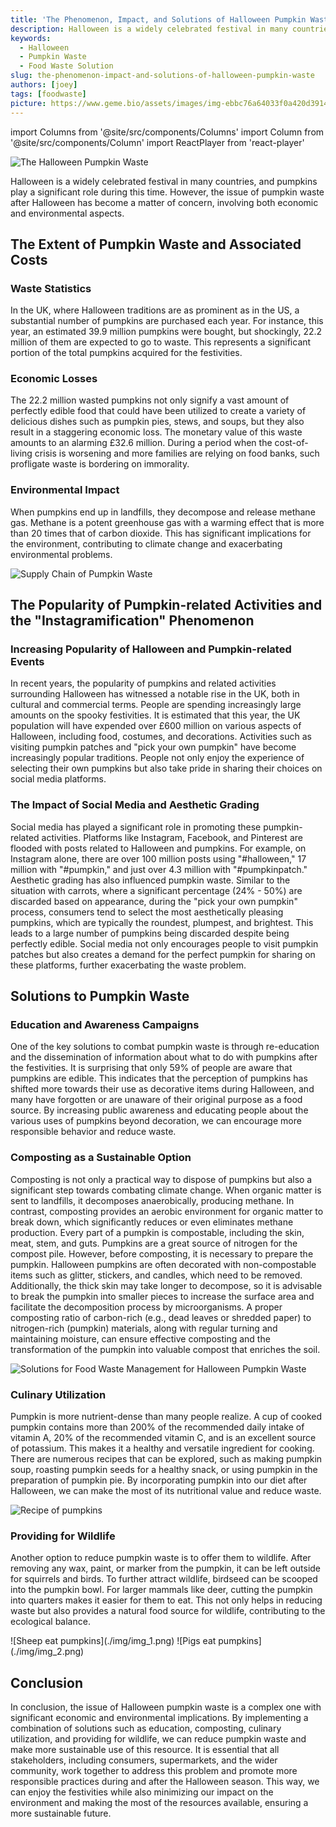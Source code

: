```yaml
---
title: 'The Phenomenon, Impact, and Solutions of Halloween Pumpkin Waste'
description: Halloween is a widely celebrated festival in many countries, and pumpkins play a significant role during this time. However, the issue of pumpkin waste after Halloween has become a matter of concern, involving both economic and environmental aspects.
keywords:
  - Halloween
  - Pumpkin Waste
  - Food Waste Solution 
slug: the-phenomenon-impact-and-solutions-of-halloween-pumpkin-waste
authors: [joey]
tags: [foodwaste]
picture: https://www.geme.bio/assets/images/img-ebbc76a64033f0a420d391471bff77ab.png
---
```

<head>
    <meta charSet="utf-8" />
    <meta name="twitter:card" content="summary_large_image" />
    <meta data-rh="true" property="og:image" content="https://www.geme.bio/assets/images/img_4-4c9665d447f4249cb562e0c00e817fb0.png" />
    <meta data-rh="true" name="twitter:image" content="https://www.geme.bio/assets/images/img-ebbc76a64033f0a420d391471bff77ab.png"/>
    <meta data-rh="true" property="og:url" content="https://www.geme.bio/blog/the-phenomenon-impact-and-solutions-of-halloween-pumpkin-waste"/>
    <meta data-rh="true" property="og:locale" content="en"/>
</head>

import Columns from '@site/src/components/Columns'
import Column from '@site/src/components/Column'
import ReactPlayer from 'react-player'

![The Halloween Pumpkin Waste](./img/img_4.png)

Halloween is a widely celebrated festival in many countries, and pumpkins play a significant role during this time. However, the issue of pumpkin waste after Halloween has become a matter of concern, involving both economic and environmental aspects.

<!-- truncate -->

## The Extent of Pumpkin Waste and Associated Costs

### Waste Statistics
In the UK, where Halloween traditions are as prominent as in the US, a substantial number of pumpkins are purchased each year. 
For instance, this year, an estimated 39.9 million pumpkins were bought, but shockingly, 22.2 million of them are expected to go to waste.
This represents a significant portion of the total pumpkins acquired for the festivities.

### Economic Losses
The 22.2 million wasted pumpkins not only signify a vast amount of perfectly edible food that could have been utilized 
to create a variety of delicious dishes such as pumpkin pies, stews, and soups, but they also result in a staggering economic loss. 
The monetary value of this waste amounts to an alarming £32.6 million. During a period when the cost-of-living crisis is worsening 
and more families are relying on food banks, such profligate waste is bordering on immorality.

### Environmental Impact
When pumpkins end up in landfills, they decompose and release methane gas. Methane is a potent greenhouse gas with a warming 
effect that is more than 20 times that of carbon dioxide. This has significant implications for the environment, contributing
to climate change and exacerbating environmental problems.

![Supply Chain of Pumpkin Waste](./img/img_5.png)

## The Popularity of Pumpkin-related Activities and the "Instagramification" Phenomenon

### Increasing Popularity of Halloween and Pumpkin-related Events
In recent years, the popularity of pumpkins and related activities surrounding Halloween has witnessed a notable rise in the UK, 
both in cultural and commercial terms. People are spending increasingly large amounts on the spooky festivities. 
It is estimated that this year, the UK population will have expended over £600 million on various aspects of Halloween, including food, costumes, and decorations.
Activities such as visiting pumpkin patches and "pick your own pumpkin" have become increasingly popular traditions. People not only enjoy the experience of selecting their own pumpkins but also take pride in sharing their choices on social media platforms.

### The Impact of Social Media and Aesthetic Grading
Social media has played a significant role in promoting these pumpkin-related activities. Platforms like Instagram, Facebook, 
and Pinterest are flooded with posts related to Halloween and pumpkins. For example, on Instagram alone, there are over 100 
million posts using "#halloween," 17 million with "#pumpkin," and just over 4.3 million with "#pumpkinpatch."
Aesthetic grading has also influenced pumpkin waste. Similar to the situation with carrots, where a significant percentage 
(24% - 50%) are discarded based on appearance, during the "pick your own pumpkin" process, consumers tend to select the most 
aesthetically pleasing pumpkins, which are typically the roundest, plumpest, and brightest. This leads to a large number of pumpkins being discarded despite being perfectly edible. Social media not only encourages people to visit pumpkin patches but also creates a demand for the perfect pumpkin for sharing on these platforms, further exacerbating the waste problem.

## Solutions to Pumpkin Waste

### Education and Awareness Campaigns
One of the key solutions to combat pumpkin waste is through re-education and the dissemination of information about what to do with pumpkins after the festivities. It is surprising that only 59% of people are aware that pumpkins are edible. This indicates that the perception of pumpkins has shifted more towards their use as decorative items during Halloween, and many have forgotten or are unaware of their original purpose as a food source. By increasing public awareness and educating people about the various uses of pumpkins beyond decoration, we can encourage more responsible behavior and reduce waste.

### Composting as a Sustainable Option
Composting is not only a practical way to dispose of pumpkins but also a significant step towards combating climate change. When organic matter is sent to landfills, it decomposes anaerobically, producing methane. In contrast, composting provides an aerobic environment for organic matter to break down, which significantly reduces or even eliminates methane production.
Every part of a pumpkin is compostable, including the skin, meat, stem, and guts. Pumpkins are a great source of nitrogen for the compost pile. However, before composting, it is necessary to prepare the pumpkin. Halloween pumpkins are often decorated with non-compostable items such as glitter, stickers, and candles, which need to be removed. Additionally, the thick skin may take longer to decompose, so it is advisable to break the pumpkin into smaller pieces to increase the surface area and facilitate the decomposition process by microorganisms. A proper composting ratio of carbon-rich (e.g., dead leaves or shredded paper) to nitrogen-rich (pumpkin) materials, along with regular turning and maintaining moisture, can ensure effective composting and the transformation of the pumpkin into valuable compost that enriches the soil.

![Solutions for Food Waste Management for Halloween Pumpkin Waste](./img/img.png)

### Culinary Utilization
Pumpkin is more nutrient-dense than many people realize. A cup of cooked pumpkin contains more than 200% of the recommended daily intake of vitamin A, 20% of the recommended vitamin C, and is an excellent source of potassium. This makes it a healthy and versatile ingredient for cooking. There are numerous recipes that can be explored, such as making pumpkin soup, roasting pumpkin seeds for a healthy snack, or using pumpkin in the preparation of pumpkin pie. By incorporating pumpkin into our diet after Halloween, we can make the most of its nutritional value and reduce waste.

![Recipe of pumpkins](./img/img_3.png)

### Providing for Wildlife

Another option to reduce pumpkin waste is to offer them to wildlife. After removing any wax, paint, or marker from the pumpkin, it can be left outside for squirrels and birds. To further attract wildlife, birdseed can be scooped into the pumpkin bowl. For larger mammals like deer, cutting the pumpkin into quarters makes it easier for them to eat. This not only helps in reducing waste but also provides a natural food source for wildlife, contributing to the ecological balance.

<Columns>
  <Column className='text--left'>
    ![Sheep eat pumpkins](./img/img_1.png)
  </Column>

  <Column className='text--center text--left'>
    ![Pigs eat pumpkins](./img/img_2.png)
  </Column>
</Columns>

## Conclusion

In conclusion, the issue of Halloween pumpkin waste is a complex one with significant economic and environmental implications. By implementing a combination of solutions such as education, composting, culinary utilization, and providing for wildlife, we can reduce pumpkin waste and make more sustainable use of this resource. It is essential that all stakeholders, including consumers, supermarkets, and the wider community, work together to address this problem and promote more responsible practices during and after the Halloween season. This way, we can enjoy the festivities while also minimizing our impact on the environment and making the most of the resources available, ensuring a more sustainable future.
